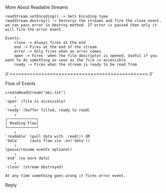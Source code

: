 More About Readable Streams

    readStream.setEncoding() -> Sets Encoding type
    readStream.destroy() -> Destorys the streams and fire the close event.
    we can pass error in destroy method. If error is passed then only it will fire the error event.

    Events:
        close -> Always fires at the end
        end -> Fires at the end of the stream
        error -> Only fires when an error comes
        open -> Fires  when the file descriptor is opened, Useful if you want to do something as soon as the file is accessible
        ready -> Fires when the stream is ready to be read from

// ================================================ //

Flow of Events

    createReadStream("abc.txt")
        ↓
    'open' (file is accessible)
        ↓
    'ready' (buffer filled, ready to read)
        ↓
    ┌─────────────┐
    │ Reading Flow│
    └─────────────┘
        ↓
    'readable' (pull data with .read()) OR
    'data'     (auto flow via .on('data'))
        ↓
    (pause/resume events optional)
        ↓
    'end' (no more data)
        ↓
    'close' (stream destroyed)

    At any time something goes wrong it fires error event.

Reply
